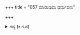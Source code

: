 +++
title = "057 ಮಾಡುವುದು ಧರ್ಮವನು"

+++

<details><summary>ಗದ್ಯ (ಕ.ಗ.ಪ) </summary>

57. ಧರ್ಮವನ್ನು ಮಾಡಬೇಕು, ಸಜ್ಜನರೊಡನೆ ಕೂಡಬೇಕು, ಇತರರಿಗೆ ತೊಂದರೆ ಮಾಡಬಾರದು ಕಾಯಾ, ವಾಚಾ, ಮನಸಾ ಒಲ್ಲದ ಕಾರ್ಯವನ್ನು ಮಾಡಬಾರದು. ದುಷ್ಟರೊಡನೆ ಸೇರಬಾರದು. ಈ ದಾರಿಯಲ್ಲಿ ನೋಡಿ ನಡೆಯುವುದು ಪರಮ ಶ್ರೇಯಸ್ಕರ.
</details>
